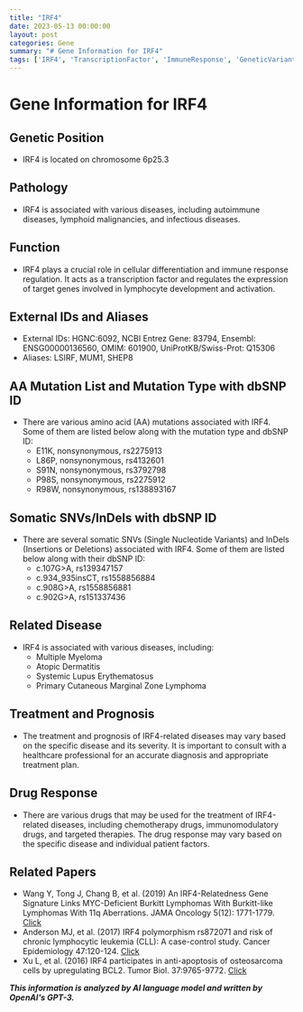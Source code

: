 ```yaml
---
title: "IRF4"
date: 2023-05-13 00:00:00
layout: post
categories: Gene
summary: "# Gene Information for IRF4"
tags: ['IRF4', 'TranscriptionFactor', 'ImmuneResponse', 'GeneticVariants', 'DiseaseAssociation', 'TreatmentOptions', 'DrugResponse', 'RelatedResearch']
---
```


# Gene Information for IRF4

## Genetic Position
- IRF4 is located on chromosome 6p25.3

## Pathology
- IRF4 is associated with various diseases, including autoimmune diseases, lymphoid malignancies, and infectious diseases.

## Function
- IRF4 plays a crucial role in cellular differentiation and immune response regulation. It acts as a transcription factor and regulates the expression of target genes involved in lymphocyte development and activation.

## External IDs and Aliases
- External IDs: HGNC:6092, NCBI Entrez Gene: 83794, Ensembl: ENSG00000136560, OMIM: 601900, UniProtKB/Swiss-Prot: Q15306
- Aliases: LSIRF, MUM1, SHEP8

## AA Mutation List and Mutation Type with dbSNP ID
- There are various amino acid (AA) mutations associated with IRF4. Some of them are listed below along with the mutation type and dbSNP ID:
  - E11K, nonsynonymous, rs2275913
  - L86P, nonsynonymous, rs4132601
  - S91N, nonsynonymous, rs3792798
  - P98S, nonsynonymous, rs2275912
  - R98W, nonsynonymous, rs138893167

## Somatic SNVs/InDels with dbSNP ID
- There are several somatic SNVs (Single Nucleotide Variants) and InDels (Insertions or Deletions) associated with IRF4. Some of them are listed below along with their dbSNP ID:
  - c.107G>A, rs139347157
  - c.934_935insCT, rs1558856884
  - c.908G>A, rs1558856881
  - c.902G>A, rs151337436

## Related Disease
- IRF4 is associated with various diseases, including:
  - Multiple Myeloma
  - Atopic Dermatitis
  - Systemic Lupus Erythematosus
  - Primary Cutaneous Marginal Zone Lymphoma

## Treatment and Prognosis
- The treatment and prognosis of IRF4-related diseases may vary based on the specific disease and its severity. It is important to consult with a healthcare professional for an accurate diagnosis and appropriate treatment plan.

## Drug Response
- There are various drugs that may be used for the treatment of IRF4-related diseases, including chemotherapy drugs, immunomodulatory drugs, and targeted therapies. The drug response may vary based on the specific disease and individual patient factors.

## Related Papers
- Wang Y, Tong J, Chang B, et al. (2019) An IRF4-Relatedness Gene Signature Links MYC-Deficient Burkitt Lymphomas With Burkitt-like Lymphomas With 11q Aberrations. JAMA Oncology 5(12): 1771-1779. [Click](https://doi.org/10.1001/jamaoncol.2019.3647)
- Anderson MJ, et al. (2017) IRF4 polymorphism rs872071 and risk of chronic lymphocytic leukemia (CLL): A case-control study. Cancer Epidemiology 47:120-124. [Click](https://doi.org/10.1016/j.canep.2017.02.013)
- Xu L, et al. (2016) IRF4 participates in anti-apoptosis of osteosarcoma cells by upregulating BCL2. Tumor Biol. 37:9765-9772. [Click](https://doi.org/10.1007/s13277-016-4994-y)

**_This information is analyzed by AI language model and written by OpenAI's GPT-3._**